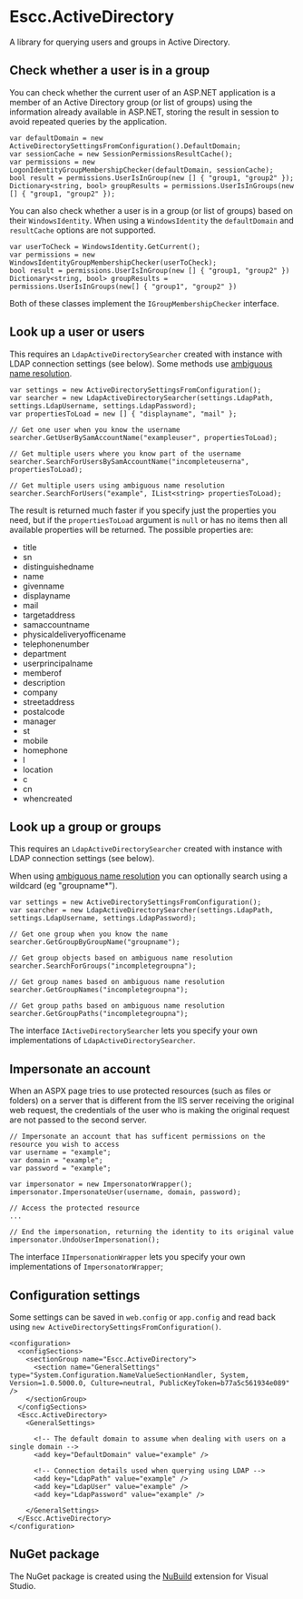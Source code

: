 # Escc.ActiveDirectory

A library for querying users and groups in Active Directory.

## Check whether a user is in a group

You can check whether the current user of an ASP.NET application is a member of an Active Directory group (or list of groups) using the information already available in ASP.NET, storing the result in session to avoid repeated queries by the application. 

	var defaultDomain = new ActiveDirectorySettingsFromConfiguration().DefaultDomain;
	var sessionCache = new SessionPermissionsResultCache();
	var permissions = new LogonIdentityGroupMembershipChecker(defaultDomain, sessionCache);
	bool result = permissions.UserIsInGroup(new [] { "group1, "group2" });
	Dictionary<string, bool> groupResults = permissions.UserIsInGroups(new [] { "group1, "group2" });

You can also check whether a user is in a group (or list of groups) based on their `WindowsIdentity`. When using a `WindowsIdentity` the `defaultDomain` and `resultCache` options are not supported.

	var userToCheck = WindowsIdentity.GetCurrent();
	var permissions = new WindowsIdentityGroupMembershipChecker(userToCheck);
	bool result = permissions.UserIsInGroup(new [] { "group1, "group2" })
	Dictionary<string, bool> groupResults = permissions.UserIsInGroups(new[] { "group1", "group2" })

Both of these classes implement the `IGroupMembershipChecker` interface.

## Look up a user or users

This requires an `LdapActiveDirectorySearcher` created with instance with LDAP connection settings (see below). Some methods use [ambiguous name resolution](http://social.technet.microsoft.com/wiki/contents/articles/22653.active-directory-ambiguous-name-resolution.aspx).

	var settings = new ActiveDirectorySettingsFromConfiguration();	
	var searcher = new LdapActiveDirectorySearcher(settings.LdapPath, settings.LdapUsername, settings.LdapPassword);
	var propertiesToLoad = new [] { "displayname", "mail" };
	
	// Get one user when you know the username
	searcher.GetUserBySamAccountName("exampleuser", propertiesToLoad); 
 
	// Get multiple users where you know part of the username
 	searcher.SearchForUsersBySamAccountName("incompleteuserna", propertiesToLoad);

	// Get multiple users using ambiguous name resolution
    searcher.SearchForUsers("example", IList<string> propertiesToLoad);

The result is returned much faster if you specify just the properties you need, but if the `propertiesToLoad` argument is `null` or has no items then all available properties will be returned. The possible properties are:

- title
- sn
- distinguishedname
- name
- givenname
- displayname
- mail
- targetaddress
- samaccountname
- physicaldeliveryofficename
- telephonenumber
- department
- userprincipalname
- memberof
- description
- company
- streetaddress
- postalcode
- manager
- st
- mobile
- homephone
- l
- location
- c
- cn
- whencreated

## Look up a group or groups

This requires an `LdapActiveDirectorySearcher` created with instance with LDAP connection settings (see below). 

When using [ambiguous name resolution](http://social.technet.microsoft.com/wiki/contents/articles/22653.active-directory-ambiguous-name-resolution.aspx) you can optionally search using a wildcard (eg "groupname*").

	var settings = new ActiveDirectorySettingsFromConfiguration();
	var searcher = new LdapActiveDirectorySearcher(settings.LdapPath, settings.LdapUsername, settings.LdapPassword);
    
	// Get one group when you know the name
	searcher.GetGroupByGroupName("groupname");

	// Get group objects based on ambiguous name resolution    
 	searcher.SearchForGroups("incompletegroupna");

	// Get group names based on ambiguous name resolution    
    searcher.GetGroupNames("incompletegroupna");
    
	// Get group paths based on ambiguous name resolution    
    searcher.GetGroupPaths("incompletegroupna");

The interface `IActiveDirectorySearcher` lets you specify your own implementations of `LdapActiveDirectorySearcher`.

## Impersonate an account

When an ASPX page tries to use protected resources (such as files or folders) on a server that is different from the IIS server receiving the original web request, the credentials of the user who is making the original request are not passed to the second server. 

	// Impersonate an account that has sufficent permissions on the resource you wish to access	
	var username = "example";
	var domain = "example";
	var password = "example";

	var impersonator = new ImpersonatorWrapper();
	impersonator.ImpersonateUser(username, domain, password);

	// Access the protected resource
	...

	// End the impersonation, returning the identity to its original value
	impersonator.UndoUserImpersonation();

The interface `IImpersonationWrapper` lets you specify your own implementations of `ImpersonatorWrapper`; 

## Configuration settings

Some settings can be saved in `web.config` or `app.config` and read back using `new ActiveDirectorySettingsFromConfiguration()`.

	<configuration>
	  <configSections>
	    <sectionGroup name="Escc.ActiveDirectory">
	      <section name="GeneralSettings" type="System.Configuration.NameValueSectionHandler, System, Version=1.0.5000.0, Culture=neutral, PublicKeyToken=b77a5c561934e089" />
	    </sectionGroup>
	  </configSections>
	  <Escc.ActiveDirectory>
	    <GeneralSettings>

		  <!-- The default domain to assume when dealing with users on a single domain -->
	      <add key="DefaultDomain" value="example" />

		  <!-- Connection details used when querying using LDAP -->
		  <add key="LdapPath" value="example" />
	      <add key="LdapUser" value="example" />
		  <add key="LdapPassword" value="example" />

	    </GeneralSettings>
	  </Escc.ActiveDirectory>
	</configuration>

## NuGet package

The NuGet package is created using the [NuBuild](https://github.com/bspell1/NuBuild) extension for Visual Studio.